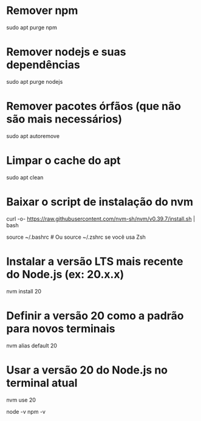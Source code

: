 # Remover npm
sudo apt purge npm

# Remover nodejs e suas dependências
sudo apt purge nodejs

# Remover pacotes órfãos (que não são mais necessários)
sudo apt autoremove

# Limpar o cache do apt
sudo apt clean

# Baixar o script de instalação do nvm
curl -o- https://raw.githubusercontent.com/nvm-sh/nvm/v0.39.7/install.sh | bash

source ~/.bashrc  # Ou source ~/.zshrc se você usa Zsh

# Instalar a versão LTS mais recente do Node.js (ex: 20.x.x)
nvm install 20

# Definir a versão 20 como a padrão para novos terminais
nvm alias default 20

# Usar a versão 20 do Node.js no terminal atual
nvm use 20

node -v
npm -v